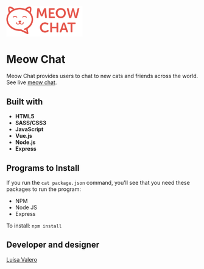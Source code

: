 
<img src="/public/images/meowchat.svg" alt="Meow Chat" width="200">

# Meow Chat

Meow Chat provides users to chat to new cats and friends across the world. See live [meow chat](https://chatmeow.herokuapp.com/).

## Built with
* **HTML5**
* **SASS/CSS3**
* **JavaScript**
* **Vue.js**
* **Node.js**
* **Express**


## Programs to Install

If you run the `cat package.json` command, you'll see that you need these packages to run the program:

* NPM
* Node JS
* Express

To install: `npm install`


## Developer and designer 
[Luisa Valero]( https://github.com/luisavm)
